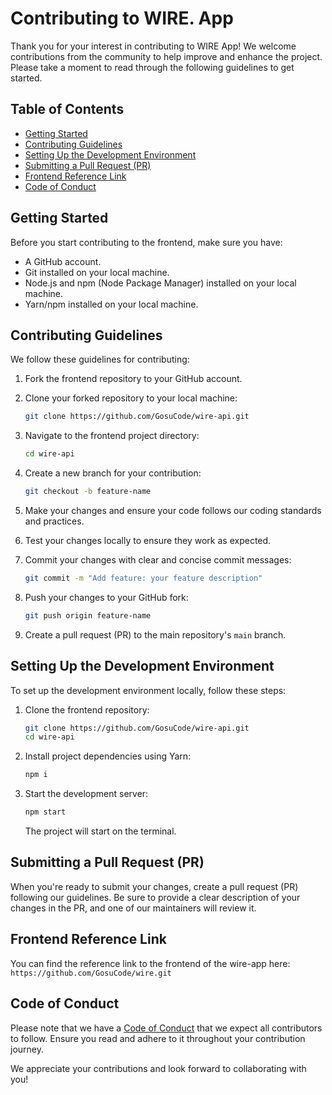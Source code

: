 # Contributing to WIRE. App

Thank you for your interest in contributing to WIRE App! We welcome contributions from the community to help improve and enhance the project. Please take a moment to read through the following guidelines to get started.

## Table of Contents

- [Getting Started](#getting-started)
- [Contributing Guidelines](#contributing-guidelines)
- [Setting Up the Development Environment](#setting-up-the-development-environment)
- [Submitting a Pull Request (PR)](#submitting-a-pull-request-pr)
- [Frontend Reference Link](#frontend-reference-link)
- [Code of Conduct](#code-of-conduct)

## Getting Started

Before you start contributing to the frontend, make sure you have:

- A GitHub account.
- Git installed on your local machine.
- Node.js and npm (Node Package Manager) installed on your local machine.
- Yarn/npm installed on your local machine.

## Contributing Guidelines

We follow these guidelines for contributing:

1. Fork the frontend repository to your GitHub account.

2. Clone your forked repository to your local machine:

   ```bash
   git clone https://github.com/GosuCode/wire-api.git
   ```

3. Navigate to the frontend project directory:

   ```bash
   cd wire-api
   ```

4. Create a new branch for your contribution:

   ```bash
   git checkout -b feature-name
   ```

5. Make your changes and ensure your code follows our coding standards and practices.

6. Test your changes locally to ensure they work as expected.

7. Commit your changes with clear and concise commit messages:

   ```bash
   git commit -m "Add feature: your feature description"
   ```

8. Push your changes to your GitHub fork:

   ```bash
   git push origin feature-name
   ```

9. Create a pull request (PR) to the main repository's `main` branch.

## Setting Up the Development Environment

To set up the development environment locally, follow these steps:

1. Clone the frontend repository:

   ```bash
   git clone https://github.com/GosuCode/wire-api.git
   cd wire-api
   ```

2. Install project dependencies using Yarn:

   ```bash
   npm i
   ```

3. Start the development server:

   ```bash
   npm start
   ```

   The project will start on the terminal.

## Submitting a Pull Request (PR)

When you're ready to submit your changes, create a pull request (PR) following our guidelines. Be sure to provide a clear description of your changes in the PR, and one of our maintainers will review it.

## Frontend Reference Link

You can find the reference link to the frontend of the wire-app here:
`https://github.com/GosuCode/wire.git`

## Code of Conduct

Please note that we have a [Code of Conduct](CODE_OF_CONDUCT.md) that we expect all contributors to follow. Ensure you read and adhere to it throughout your contribution journey.

We appreciate your contributions and look forward to collaborating with you!
